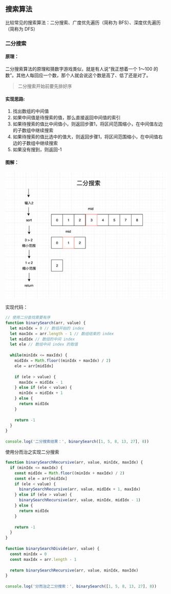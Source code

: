 ## 搜索算法

比较常见的搜索算法：二分搜索、广度优先遍历（简称为 BFS）、深度优先遍历（简称为 DFS）

### 二分搜索

#### 原理：
二分搜索算法的原理和猜数字游戏类似，就是有人说“我正想着一个 1～100 的数”。其他人每回应一个数，那个人就会说这个数是高了、低了还是对了。

> 二分搜索开始前要先排好序

#### 实现思路:
1. 找出数组的中间值
2. 如果中间值是待搜索的值，那么直接返回中间值的索引
3. 如果待搜索的值比中间值小，则返回步骤1，将区间范围缩小，在中间值左边的子数组中继续搜索
4. 如果待搜索的值比选中的值大，则返回步骤1，将区间范围缩小，在中间值右边的子数组中继续搜索
5. 如果没有搜到，则返回-1

#### 图解：

![](./imgs/img1.png)

实现代码：

```js
// 使用二分查找需要有序
function binarySearch(arr, value) {
  let minIdx = 0 // 数组开始的 index
  let maxIdx = arr.length - 1 // 数组结束的 index
  let midIdx // 数组的中间 index
  let ele // 数组中间 index 的取值

  while(minIdx <= maxIdx) {
    midIdx = Math.floor((minIdx + maxIdx) / 2)
    ele = arr[midIdx]

    if (ele > value) {
      maxIdx = midIdx - 1 
    } else if (ele < value) {
      minIdx = midIdx + 1
    } else {
      return midIdx
    }

    return -1
  }
}

console.log('二分搜索结果：', binarySearch([1, 5, 8, 13, 27], 8))
```

使用分而治之实现二分搜索

```js
function binarySearchRecursive(arr, value, minIdx, maxIdx) {
  if (minIdx <= maxIdx) {
    const midIdx = Math.floor((minIdx + maxIdx) / 2)
    const ele = arr[midIdx]
    if (ele < value) {
      binarySearchRecursive(arr, value, midIdx + 1, maxIdx)
    } else if (ele > value) {
      binarySearchRecursive(arr, value, minIdx, midIdx - 1)
    } else {
      return midIdx
    }

    return -1
  }
}

function binarySearchDivide(arr, value) {
  const minIdx = 0
  const maxIdx = arr.length - 1

  return binarySearchRecursive(arr, value, minIdx, maxIdx)
}

console.log('分而治之二分搜索：', binarySearch([1, 5, 8, 13, 27], 8))
```